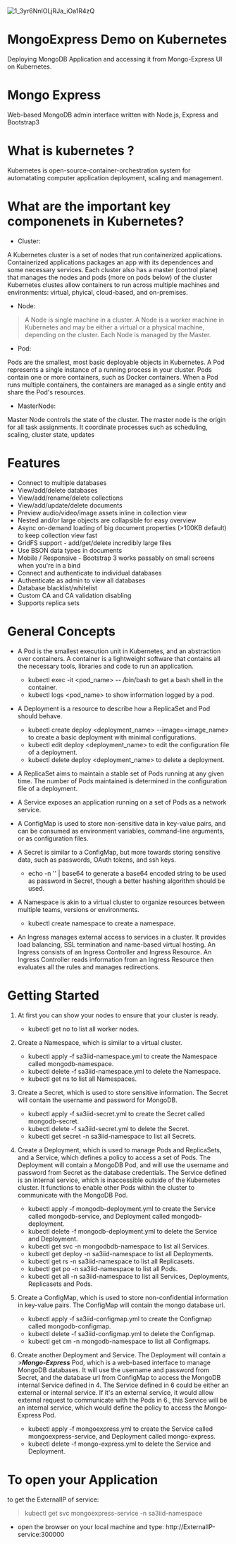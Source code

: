 ![1_3yr6NnIOLjRJa_iOa1R4zQ](https://user-images.githubusercontent.com/19241898/235276725-e45106aa-8252-49d6-a506-6b9f358759da.png)
# MongoExpress Demo on Kubernetes
 Deploying MongoDB Application and accessing it from Mongo-Express UI on Kubernetes.

# Mongo Express
Web-based MongoDB admin interface written with Node.js, Express and Bootstrap3

# What is kubernetes ?
Kubernetes is open-source-container-orchestration system for automatating computer application deployment, scaling and management.

# What are the important key componenets in Kubernetes?
* Cluster:

A Kubernetes cluster is a set of nodes that run containerized applications. Containerized applications packages an app with its dependences and some necessary services. Each cluster also has a master (control plane) that manages the nodes and pods (more on pods below) of the cluster Kubernetes clustes allow containers to run across multiple machines and environments: virtual, phyical, cloud-based, and on-premises.


* Node:

> A Node is single machine in a cluster. A Node is a worker machine in Kubernetes and may be either a virtual or a physical machine, depending on the cluster. Each Node is managed by the Master.

* Pod:

Pods are the smallest, most basic deployable objects in Kubernetes. A Pod represents a single instance of a running process in your cluster. Pods contain one or more containers, such as Docker containers. When a Pod runs multiple containers, the containers are managed as a single entity and share the Pod's resources.

* MasterNode:

Master Node controls the state of the cluster. The master node is the origin for all task assignments. It coordinate processes such as scheduling, scaling, cluster state, updates

# Features #
* Connect to multiple databases
* View/add/delete databases
* View/add/rename/delete collections
* View/add/update/delete documents
* Preview audio/video/image assets inline in collection view
* Nested and/or large objects are collapsible for easy overview
* Async on-demand loading of big document properties (>100KB default) to keep collection view fast
* GridFS support - add/get/delete incredibly large files
* Use BSON data types in documents
* Mobile / Responsive - Bootstrap 3 works passably on small screens when you're in a bind
* Connect and authenticate to individual databases
* Authenticate as admin to view all databases
* Database blacklist/whitelist
* Custom CA and CA validation disabling
* Supports replica sets


# General Concepts
* A Pod is the smallest execution unit in Kubernetes, and an abstraction over containers. A container is a lightweight software that contains all the necessary tools, libraries and code to run an application.

  * kubectl exec -it <pod_name> -- /bin/bash to get a bash shell in the container.
  * kubectl logs <pod_name> to show information logged by a pod.
* A Deployment is a resource to describe how a ReplicaSet and Pod should behave.

  * kubectl create deploy <deployment_name> --image=<image_name> to create a basic deployment with minimal configurations.
  * kubectl edit deploy <deployment_name> to edit the configuration file of a deployment.
  * kubectl delete deploy <deployment_name> to delete a deployment.
  
* A ReplicaSet aims to maintain a stable set of Pods running at any given time. The number of Pods maintained is determined in the configuration file of a deployment.

* A Service exposes an application running on a set of Pods as a network service.

* A ConfigMap is used to store non-sensitive data in key-value pairs, and can be consumed as environment variables, command-line arguments, or as configuration files.

* A Secret is similar to a ConfigMap, but more towards storing sensitive data, such as passwords, OAuth tokens, and ssh keys.

  * echo -n '<password>' | base64 to generate a base64 encoded string to be used as password in Secret, though a better hashing algorithm should be used.

* A Namespace is akin to a virtual cluster to organize resources between multiple teams, versions or environments.
   * kubectl create namespace <name> to create a namespace.

* An Ingress manages external access to services in a cluster. It provides load balancing, SSL termination and name-based virtual hosting. An Ingress consists of an        Ingress Controller and Ingress Resource. An Ingress Controller reads information from an Ingress Resource then evaluates all the rules and manages redirections.


  
# Getting Started
1. At first you can show your nodes to ensure that your cluster is ready.
 
    * kubectl get no to list all worker nodes.
2. Create a Namespace, which is similar to a virtual cluster. 

   * kubectl apply -f sa3iid-namespace.yml to create the Namespace called mongodb-namespace.
   * kubectl delete -f sa3iid-namespace.yml to delete the Namespace.
   * kubectl get ns to list all Namespaces.
3. Create a Secret, which is used to store sensitive information. The Secret will contain the username and password for MongoDB.

   * kubectl apply -f sa3iid-secret.yml to create the Secret called mongodb-secret.
   * kubectl delete -f sa3iid-secret.yml to delete the Secret.
   * kubectl get secret -n sa3iid-namespace to list all Secrets.
 
4. Create a Deployment, which is used to manage Pods and ReplicaSets, and a Service, which defines a policy to access a set of Pods. The Deployment will contain a        MongoDB Pod, and will use the username and password from Secret as the database credentials. The Service defined is an internal service, which is inaccessible outside   of the Kubernetes cluster. It functions to enable other Pods within the cluster to communicate with the MongoDB Pod.

   * kubectl apply -f mongodb-deployment.yml to create the Service called mongodb-service, and Deployment called mongodb-deployment.
   * kubectl delete -f mongodb-deployment.yml to delete the Service and Deployment.
   * kubectl get svc -n mongodbdb-namespace to list all Services.
   * kubectl get deploy -n sa3iid-namespace to list all Deployments.
   * kubectl get rs -n sa3iid-namespace to list all Replicasets.
   * kubectl get po -n sa3iid-namespace to list all Pods.
   * kubectl get all -n sa3iid-namespace to list all Services, Deployments, Replicasets and Pods.

 5. Create a ConfigMap, which is used to store non-confidential information in key-value pairs. The ConfigMap will contain the mongo database url.

    * kubectl apply -f sa3iid-configmap.yml to create the Configmap called mongodb-configmap.
    * kubectl delete -f sa3iid-configmap.yml to delete the Configmap.
    * kubectl get cm -n mongodb-namespace to list all Configmaps.
 
6. Create another Deployment and Service. The Deployment will contain a >**_Mongo-Express_** Pod, which is a web-based interface to manage MongoDB databases. It will use the username and password from Secret, and the database url from ConfigMap to access the MongoDB internal Service defined in 4. The Service defined in 6 could be either an external or internal service. If it's an external service, it would allow external request to communicate with the Pods in 6., this Service will be an internal service, which would define the policy to access the Mongo-Express Pod.

   * kubectl apply -f mongoexpress.yml to create the Service called mongoexpress-service, and Deployment called mongo-express.
   * kubectl delete -f mongo-express.yml to delete the Service and Deployment.
 
# To open your Application
 to get the ExternalIP of service:
 > kubectl get svc mongoexpress-service -n sa3iid-namespace
 
* open the browser on your local machine and type: http://ExternalIP-service:300000

 
